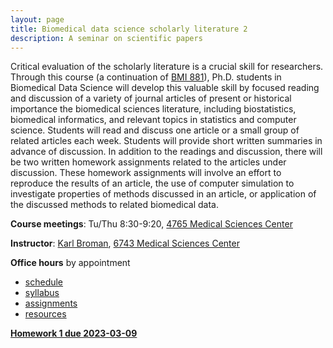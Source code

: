```yaml
---
layout: page
title: Biomedical data science scholarly literature 2
description: A seminar on scientific papers
---
```


Critical evaluation of the scholarly literature is a crucial skill for
researchers. Through this course (a continuation of [BMI
881](https://kbroman.org/BMI881)), Ph.D. students in Biomedical Data Science will develop this
valuable skill by focused reading and discussion of a variety of
journal articles of present or historical importance the biomedical
sciences literature, including biostatistics, biomedical informatics,
and relevant topics in statistics and computer science. Students will
read and discuss one article or a small group of related articles each
week. Students will provide short written summaries in advance of
discussion. In addition to the readings and discussion,
there will be two written homework assignments
related to the articles under discussion. These homework assignments
will involve an effort to reproduce the results of an article, the use
of computer simulation to investigate properties of methods discussed
in an article, or application of the discussed methods to related
biomedical data.

**Course meetings**: Tu/Thu 8:30-9:20, [4765 Medical Sciences Center](https://www.biostat.wisc.edu/~kbroman/4765msc.html)

**Instructor**: [Karl Broman](https://kbroman.org),
[6743 Medical Sciences Center](https://kbroman.org/6743msc.html)

**Office hours** by appointment

- [schedule](schedule.html)
- [syllabus](syllabus.html)
- [assignments](assignments.html)
- [resources](resources.html)

[**Homework 1 due 2023-03-09**](hw1.html)
